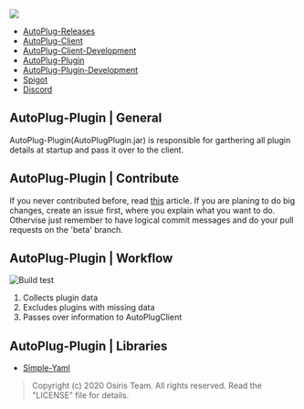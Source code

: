 ![](https://rapidus-info.webnode.com/_files/200000003-4d08d4d08f/AutoPlug%20GitHub%20Header%20800x80.png)
- [AutoPlug-Releases](https://github.com/Osiris-Team/AutoPlug-Releases)
- [AutoPlug-Client](https://github.com/Osiris-Team/AutoPlug-Client)
- [AutoPlug-Client-Development](https://github.com/Osiris-Team/AutoPlug-Client/projects/1?fullscreen=true)
- [AutoPlug-Plugin](https://github.com/Osiris-Team/AutoPlug-Plugin)
- [AutoPlug-Plugin-Development](https://github.com/Osiris-Team/AutoPlug-Plugin/projects/1?fullscreen=true)
- [Spigot](https://www.spigotmc.org/members/osiristeam.935748/)
- [Discord](https://discord.com/invite/GGNmtCC)

## AutoPlug-Plugin | General
AutoPlug-Plugin(AutoPlugPlugin.jar) is responsible for garthering all plugin details at startup and pass it over to the client.

## AutoPlug-Plugin | Contribute
If you never contributed before, read [this](https://akrabat.com/the-beginners-guide-to-contributing-to-a-github-project/) article. 
If you are planing to do big changes, create an issue first, where you explain what you want to do.
Othervise just remember to have logical commit messages and do your pull requests on the 'beta' branch.

## AutoPlug-Plugin | Workflow
![Build test](https://github.com/Osiris-Team/AutoPlug-Plugin/workflows/Build%20test/badge.svg)
 1. Collects plugin data
 2. Excludes plugins with missing data
 3. Passes over information to AutoPlugClient

## AutoPlug-Plugin | Libraries
- [Simple-Yaml](https://github.com/Carleslc/Simple-YAML)

 > Copyright (c) 2020 Osiris Team. All rights reserved. Read the "LICENSE" file for details.
